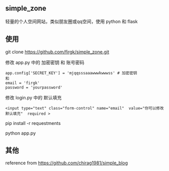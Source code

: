 ## simple_zone



轻量的个人空间网站，类似朋友圈或qq空间，使用 python 和 flask




## 使用

git clone https://github.com/firgk/simple_zone.git


修改 app.py 中的 加密密钥 和 账号密码
```
app.config['SECRET_KEY'] = 'mjqqsssaaawwwkwwwss' # 加密密钥
和
email = 'firgk'
password = 'yourpassword'
```

修改 login.py 中的 默认填充
```
<input type="text" class="form-control" name="email"  value="你可以修改默认填充"  required >
```

pip install -r requestments

python app.py














## 其他

reference from https://github.com/chirag1981/simple_blog